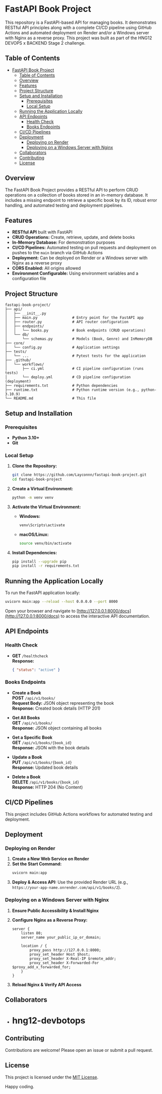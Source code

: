 # FastAPI Book Project

This repository is a FastAPI-based API for managing books. It demonstrates RESTful API principles along with a complete CI/CD pipeline using GitHub Actions and automated deployment on Render and/or a Windows server with Nginx as a reverse proxy. This project was built as part of the HNG12 DEVOPS x BACKEND Stage 2 challenge.

## Table of Contents

- [FastAPI Book Project](#fastapi-book-project)
  - [Table of Contents](#table-of-contents)
  - [Overview](#overview)
  - [Features](#features)
  - [Project Structure](#project-structure)
  - [Setup and Installation](#setup-and-installation)
    - [Prerequisites](#prerequisites)
    - [Local Setup](#local-setup)
  - [Running the Application Locally](#running-the-application-locally)
  - [API Endpoints](#api-endpoints)
    - [Health Check](#health-check)
    - [Books Endpoints](#books-endpoints)
  - [CI/CD Pipelines](#cicd-pipelines)
  - [Deployment](#deployment)
    - [Deploying on Render](#deploying-on-render)
    - [Deploying on a Windows Server with Nginx](#deploying-on-a-windows-server-with-nginx)
  - [Collaborators](#collaborators)
  - [Contributing](#contributing)
  - [License](#license)

## Overview

The FastAPI Book Project provides a RESTful API to perform CRUD operations on a collection of books stored in an in-memory database. It includes a missing endpoint to retrieve a specific book by its ID, robust error handling, and automated testing and deployment pipelines.

## Features

- **RESTful API** built with FastAPI
- **CRUD Operations:** Create, retrieve, update, and delete books
- **In-Memory Database:** For demonstration purposes
- **CI/CD Pipelines:** Automated testing on pull requests and deployment on pushes to the `main` branch via GitHub Actions
- **Deployment:** Can be deployed on Render or a Windows server with Nginx as a reverse proxy
- **CORS Enabled:** All origins allowed
- **Environment Configurable:** Using environment variables and a configuration file

## Project Structure

```
fastapi-book-project/
├── api/
│   ├── __init__.py
│   ├── main.py                # Entry point for the FastAPI app
│   ├── router.py              # API router configuration
│   ├── endpoints/
│   │   └── books.py           # Book endpoints (CRUD operations)
│   └── db/
│       └── schemas.py         # Models (Book, Genre) and InMemoryDB
├── core/
│   └── config.py              # Application settings
├── tests/
│   └── ...                    # Pytest tests for the application
├── .github/
│   └── workflows/
│       ├── ci.yml             # CI pipeline configuration (runs tests)
│       └── deploy.yml         # CD pipeline configuration (deployment)
├── requirements.txt           # Python dependencies
├── runtime.txt                # Python runtime version (e.g., python-3.10.9)
└── README.md                  # This file
```

## Setup and Installation

### Prerequisites

- **Python 3.10+**
- **Git**

### Local Setup

1. **Clone the Repository:**

   ```bash
   git clone https://github.com/Layconnn/fastapi-book-project.git
   cd fastapi-book-project
   ```

2. **Create a Virtual Environment:**

   ```bash
   python -m venv venv
   ```

3. **Activate the Virtual Environment:**

   - **Windows:**
     ```bash
     venv\Scripts\activate
     ```
   - **macOS/Linux:**
     ```bash
     source venv/bin/activate
     ```

4. **Install Dependencies:**
   ```bash
   pip install --upgrade pip
   pip install -r requirements.txt
   ```

## Running the Application Locally

To run the FastAPI application locally:

```bash
uvicorn main:app --reload --host 0.0.0.0 --port 8000
```

Open your browser and navigate to [http://127.0.0.1:8000/docs](http://127.0.0.1:8000/docs) to access the interactive API documentation.

## API Endpoints

### Health Check

- **GET** `/healthcheck`  
  **Response:**
  ```json
  { "status": "active" }
  ```

### Books Endpoints

- **Create a Book**  
  **POST** `/api/v1/books/`  
  **Request Body:** JSON object representing the book  
  **Response:** Created book details (HTTP 201)

- **Get All Books**  
  **GET** `/api/v1/books/`  
  **Response:** JSON object containing all books

- **Get a Specific Book**  
  **GET** `/api/v1/books/{book_id}`  
  **Response:** JSON with the book details

- **Update a Book**  
  **PUT** `/api/v1/books/{book_id}`  
  **Response:** Updated book details

- **Delete a Book**  
  **DELETE** `/api/v1/books/{book_id}`  
  **Response:** HTTP 204 (No Content)

## CI/CD Pipelines

This project includes GitHub Actions workflows for automated testing and deployment.

## Deployment

### Deploying on Render

1. **Create a New Web Service on Render**
2. **Set the Start Command:**
   ```bash
   uvicorn main:app
   ```
3. **Deploy & Access API:**
   Use the provided Render URL (e.g., `https://your-app-name.onrender.com/api/v1/books/2`).

### Deploying on a Windows Server with Nginx

1. **Ensure Public Accessibility & Install Nginx**
2. **Configure Nginx as a Reverse Proxy:**

   ```nginx
   server {
       listen 80;
       server_name your_public_ip_or_domain;

       location / {
           proxy_pass http://127.0.0.1:8000;
           proxy_set_header Host $host;
           proxy_set_header X-Real-IP $remote_addr;
           proxy_set_header X-Forwarded-For $proxy_add_x_forwarded_for;
       }
   }
   ```

3. **Reload Nginx & Verify API Access**

## Collaborators

- # hng12-devbotops

## Contributing

Contributions are welcome! Please open an issue or submit a pull request.

## License

This project is licensed under the [MIT License](LICENSE).

Happy coding.
